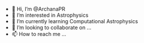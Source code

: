 - 👋 Hi, I’m @ArchanaPR
- 👀 I’m interested in Astrophysics
- 🌱 I’m currently learning Computational Astrophysics
- 💞️ I’m looking to collaborate on ...
- 📫 How to reach me ...

<!---
ArchanaPR/ArchanaPR is a ✨ special ✨ repository because its `README.md` (this file) appears on your GitHub profile.
You can click the Preview link to take a look at your changes.
--->
